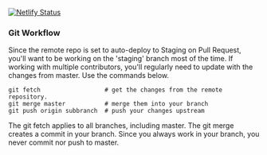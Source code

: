 [![Netlify Status](https://api.netlify.com/api/v1/badges/fc9cbfd9-4288-4390-a1bc-35f3e5b0a770/deploy-status)](https://app.netlify.com/sites/thirsty-clarke-28e973/deploys)


### Git Workflow

Since the remote repo is set to auto-deploy to Staging on Pull Request,
you'll want to be working on the 'staging' branch most of the time.
If working with multiple contributors, you'll regularly need to update with the changes from master.
Use the commands below.

```
git fetch                  # get the changes from the remote repository. 
git merge master           # merge them into your branch
git push origin subbranch  # push your changes upstream
```

The git fetch applies to all branches, including master. 
The git merge creates a commit in your branch. Since you always work in your branch, you never commit nor push to master. 

